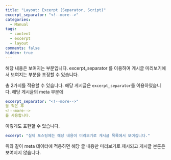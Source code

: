 ```yaml
---
title: "Layout: Excerpt (Separator, Script)"
excerpt_separator: "<!--more-->"
categories:
  - Manual
tags:
  - content
  - excerpt
  - layout
comments: false
hidden: true
---
```


해당 내용은 보여지는 부분입니다. excerpt_separator 를 이용하여 게시글 미리보기에서 보여지는 부분을 조정할 수 있습니다.

<!--more-->
총 2가지를 적용할 수 있습니다.
해당 게시글은 `excerpt_separator`를 이용하였습니다. 해당 게시글의 meta 부분에 
```yaml
excerpt_separator: "<!--more-->"
을 적은 후
<!--more-->
를 사용합니다.
```

이렇게도 표현할 수 있습니다.
```yaml
excerpt: "실제 포스팅에는 해당 내용이 미리보기로 게시글 목록에서 보여집니다."
```
위와 같이 meta 데이터에 적용하면 해당 글 내용만 미리보기로 제시되고 게시글 본론은 보여지지 않습니다.